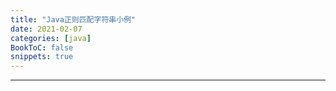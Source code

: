 ```yaml
---
title: "Java正则匹配字符串小例"
date: 2021-02-07
categories: [java]
BookToC: false
snippets: true
---
```


---
